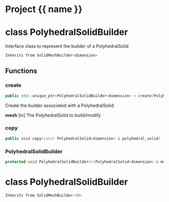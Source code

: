 <script setup>
import {useRoute} from 'vitepress'
const {path} = useRoute()
const tokens = path.split('/')
const words = tokens[2].split('-');
for (let i = 0; i < words.length; i++) {
    words[i] = words[i].charAt(0).toUpperCase() + words[i].slice(1);
    words[i] = words[i].replace('geode', 'Geode')
}
const name = words.join('-');
</script>
# Project {{ name }}

# class PolyhedralSolidBuilder


 Interface class to represent the builder of a PolyhedralSolid



```cpp
Inherits from SolidMeshBuilder<dimension>
```



## Functions

### create

```cpp
public std::unique_ptr<PolyhedralSolidBuilder<dimension> > create(PolyhedralSolid<dimension> & mesh)
```


 Create the builder associated with a PolyhedralSolid.

**mesh** [in] The PolyhedralSolid to build/modify

### copy

```cpp
public void copy(const PolyhedralSolid<dimension> & polyhedral_solid)
```


### PolyhedralSolidBuilder

```cpp
protected void PolyhedralSolidBuilder<>(PolyhedralSolid<dimension> & mesh)
```




# class PolyhedralSolidBuilder


```cpp
Inherits from SolidMeshBuilder<3U>
```




